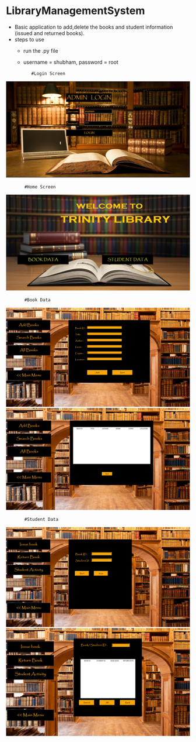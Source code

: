 # LibraryManagementSystem
* Basic application to add,delete the books and student information (issued and returned books).
* steps to use
  * run the .py file
  * username = shubham, password = root
  
           #Login Screen
![](scrshots/1.jpg)

           #Home Screen
![](scrshots/2.jpg)

           #Book Data
![](scrshots/3.jpg)
![](scrshots/4.jpg)

           #Student Data
![](scrshots/5.jpg)
![](scrshots/6.jpg)
